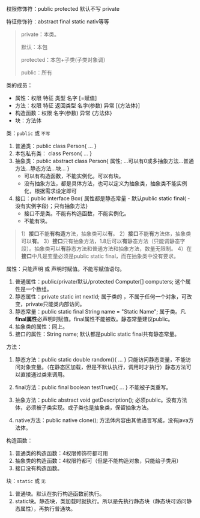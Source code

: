 权限修饰符：public        protected     默认不写    private

特征修饰符：abstract         final           static           nativ等等

> private：本类。 
>
> 默认：本包
>
> protected：本包+子类(子类对象调）
>
> public：所有

类的成员：

* 属性：权限  特征  类型  名字  [=赋值]
* 方法：权限  特征  返回类型  名字(参数)  异常  [{方法体}]
* 构造函数：权限  名字(参数)  异常  {方法体}
* 块：方法体

类：`public` 或 `不写`

1. 普通类：public class Person{ ... }
2. 本包私有类： class Person{ ... }
3. 抽象类：public abstract class Person{ 属性; ...可以有0或多抽象方法...普通方法...静态方法...块... }  
   * 可以有构造函数，不能实例化。可以有块。
   * 没有抽象方法，都是具体方法，也可以定义为抽象类，抽象类不能实例化，根据需求设定即可
4. 接口：public interface Box{ 属性都是静态常量 - 默认public static final( - 没有实例字段)；只有抽象方法} 
   * 接口不是类。不能有构造函数，不能实例化。
   * 不能有块。

> 1）**接口**不能**有构造**方法，抽象类可以**有**。 2）**接口**不能**有**方法体，抽象类可以**有**。 3）**接口**只有抽象方法，1.8后可以**有**静态方法（只能调静态字段）。抽象类可以**有**静态方法和普通方法和抽象方法，数量无限制。 4）在**接口**中凡是变量必须是public static final，而在抽象类中没有要求。

属性：只能声明 或 声明时赋值。不能写赋值语句。

1. 普通属性：public/private/默认/protected Computer[] computers;    这个属性是一个数组。
2. 静态属性：private static int nextId;  属于类的 ，不属于任何一个对象，可改变，private只能类内部访问。
3. 静态常量：public static final String name = "Static Name";   属于类。凡**final属性**必声明时赋值。final属性不能被改。静态常量建议public。
4. 抽象类的属性：同上。
5. 接口的属性：String name; 默认都是public static final共有静态常量。

方法：

1. 静态方法：public static double random(){  ...  }  只能访问静态变量，不能访问对象变量。（在静态区加载，但是不默认执行，调用时才执行）静态方法可以直接通过类来调用。
2. final方法：public final boolean testTrue(){  ...  }  不能被子类重写。

3. 抽象方法：public abstract void getDescription();  必须public。没有方法体，必须被子类实现。或子类也是抽象类，保留抽象方法。
4. native方法：public native clone();   方法体内容由其他语言写成，没有java方法体。

构造函数：

1. 普通类的构造函数：4权限修饰符都可用
2. 抽象类的构造函数：4权限符都可（但是不能构造对象，只能给子类用）
3. 接口没有构造函数。

块：`static` 或 `无`

1. 普通块。默认在执行构造函数前执行。
2. static块。静态块，类加载时就执行。所以是先执行静态块（静态块可访问静态属性），再执行普通块。